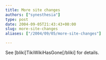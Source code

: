 ```yaml
---
title: More site changes
authors: ["synesthesia"]
type: post
date: 2004-09-05T21:43:43+00:00
slug: more-site-changes 
aliases: ["/2004/09/05/more-site-changes"]

---
```

See [bliki]TikiWikiHasGone[/bliki] for details.